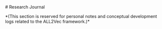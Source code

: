 \# Research Journal



\*(This section is reserved for personal notes and conceptual development logs related to the ALL2Vec framework.)\*



